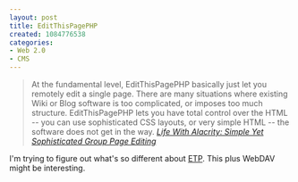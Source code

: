 ```yaml
--- 
layout: post
title: EditThisPagePHP
created: 1084776538
categories: 
- Web 2.0
- CMS
---
```

<blockquote>
At the fundamental level, EditThisPagePHP basically just let you remotely edit a single page. There are many situations where existing Wiki or Blog software is too complicated, or imposes too much structure. EditThisPagePHP lets you have total control over the HTML -- you can use sophisticated CSS layouts, or very simple HTML -- the software does not get in the way.
<cite><a href="http://www.lifewithalacrity.com/2004/05/simple_yet_soph.html">Life With Alacrity: Simple Yet Sophisticated Group Page Editing</a></cite>
</blockquote>

<p>I'm trying to figure out what's so different about <a href="http://editthispagephp.sourceforge.net/home/index.php">ETP</a>. This plus WebDAV might be interesting.</p>
